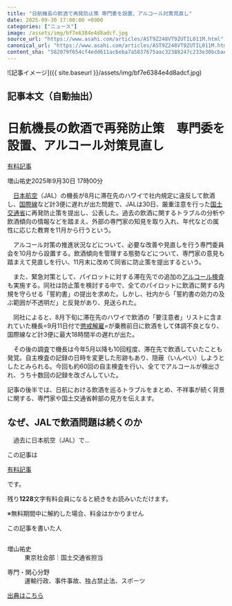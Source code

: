 ```yaml
---
title: "日航機長の飲酒で再発防止策 専門委を設置、アルコール対策見直し"
date: 2025-09-30 17:00:00 +0900
categories: ["ニュース"]
image: /assets/img/bf7e6384e4d8adcf.jpg
source_url: "https://www.asahi.com/articles/AST9Z248VT9ZUTIL011M.html"
canonical_url: "https://www.asahi.com/articles/AST9Z248VT9ZUTIL011M.html"
content_sha: "582079f654cf4edd611ac6eba7a5837675aac32388247c233e30bcbae9e96704"
---
```


![記事イメージ]({{ site.baseurl }}/assets/img/bf7e6384e4d8adcf.jpg)

## 記事本文（自動抽出）
<div><main role="main" id="main"><p></p><div class="y_Qv3"><h1>日航機長の飲酒で再発防止策　専門委を設置、アルコール対策見直し</h1><div class="mhPng"><p><span class="fNPYU Q_Shz"><a href="//www.asahi.com/news/gold.html?iref=com_gold">有料記事</a></span></p><span class="H8KYB">増山祐史</span><span class="UDj4P"><time datetime="2025-09-30T08:00:00.000Z">2025年9月30日 17時00分</time></span></div></div><p id="gsm_above_SnsUtilityArea"></p><p x-component-name="CommentHeadline" x-component-data='{"commentCount":0,"commentators":[],"mode":"pc"}'></p><div class="nfyQp"><p>　<a href="//www.asahi.com/topics/word/%E6%97%A5%E6%9C%AC%E8%88%AA%E7%A9%BA.html" title="日本航空 のトピックスを開く" class="eWgMZ">日本航空</a>（JAL）の機長が8月に滞在先のハワイで社内規定に違反して飲酒し、<a href="//www.asahi.com/topics/word/%E5%9B%BD%E9%9A%9B%E7%B7%9A.html" title="国際線 のトピックスを開く" class="eWgMZ">国際線</a>など計3便に遅れが出た問題で、JALは30日、厳重注意を行った<a href="//www.asahi.com/topics/word/%E5%9B%BD%E5%9C%9F%E4%BA%A4%E9%80%9A%E7%9C%81.html" title="国土交通省 のトピックスを開く" class="eWgMZ">国土交通省</a>に再発防止策を提出し、公表した。過去の飲酒に関するトラブルの分析や飲酒傾向の情報などを踏まえ、外部の専門家の知見を取り入れ、年代などの属性に応じた教育を11月から行うという。</p><p>　アルコール対策の推進状況などについて、必要な改善や見直しを行う専門委員会を10月から設置する。飲酒傾向を管理する態勢などについて、専門家の意見も踏まえて見直しを行い、11月末に改めて同省に防止策を提出するという。</p><p>　また、緊急対策として、パイロットに対する滞在先での追加の<a href="//www.asahi.com/topics/word/%E3%82%A2%E3%83%AB%E3%82%B3%E3%83%BC%E3%83%AB%E6%A4%9C%E6%9F%BB.html" title="アルコール検査 のトピックスを開く" class="eWgMZ">アルコール検査</a>も実施する。同社は防止策を検討する中で、全てのパイロットに飲酒に関する内規を守らせる「誓約書」の提出を求めた。しかし、社内から「誓約書の効力の及ぶ範囲が不透明だ」と反発があり、見送られた。</p><p>　同社によると、8月下旬に滞在先のハワイで飲酒の「要注意者」リストに含まれていた機長=9月11日付で<a href="//www.asahi.com/topics/word/%E6%87%B2%E6%88%92%E8%A7%A3%E9%9B%87.html" title="懲戒解雇 のトピックスを開く" class="eWgMZ">懲戒解雇</a>=が乗務前日に飲酒をして体調不良となり、国際線など計3便に最大18時間半の遅れが出た。</p><p>　その後の調査で機長は今年5月以降も10回程度、滞在先で飲酒していたことも発覚。自主検査の記録の日時を変更した形跡もあり、隠蔽（いんぺい）しようとしたとみられる。今回も約60回の自主検査を行い、全てでアルコールが検出され、うち十数回の記録を改ざんしていた。</p><div class="bv2Sj"><p>記事の後半では、日航における飲酒を巡るトラブルをまとめ、不祥事が続く背景に関する、専門家や国土交通省幹部の見方を伝えます。</p></div><h2 class="smgSC">なぜ、JALで飲酒問題は続くのか</h2><p class="Lujdo">　過去に日本航空（JAL）で…</p></div><p></p><div class="NbZMW"><div class="PxAm1"><p>この記事は</p><img src="//www.asahicom.jp/images/icon_key_gold.png" alt><a href="//www.asahi.com/news/gold.html?iref=com_1kiji_g_0">有料記事</a><p>です。</p><span class="Zgt88">残り<b>1228</b>文字</span><span class="hideFromApp">有料会員になると続きをお読みいただけます。</span></div><p class="eQShK">※無料期間中に解約した場合、料金はかかりません</p></div><div x-component-name="WriterProfile" x-component-data='{"writerProfile":{"writerProfileList":[{"name":"増山祐史","code":"15fd02a75de764aac100b82628b35cae573a20d2bd1a798a3ad05a48fd4c6d31","department":"東京社会部","role":"国土交通省担当","specialtyAndInterest":"運輸行政、事件事故、独占禁止法、スポーツ","isFollowed":false,"introduction":"2016年入社。京都→静岡での勤務を経て現職。社会部では警視庁捜査1課や公正取引委員会の担当を経て、8月から国土交通省（運輸業界）や海上保安庁、観光庁を担当しています。","iconImageUrl":"https://profile-image.kraken.asahi.com/15fd02a75de764aac100b82628b35cae573a20d2bd1a798a3ad05a48fd4c6d31","canSendFanLetter":false}],"isWriterFollowAvailableMember":false},"isFreeArea":true}'><div id="writerProfile" class="yT62y"><p class="FPrYd">この記事を書いた人</p><div class="jdPPS"><div class="zRkIz"><a href="/reporter-bio/15fd02a75de764aac100b82628b35cae573a20d2bd1a798a3ad05a48fd4c6d31?iref=article_reporter_profile" class="CES5K"></a><div class="iKuvI"><figure class="BKNFc"><img src="https://profile-image.kraken.asahi.com/15fd02a75de764aac100b82628b35cae573a20d2bd1a798a3ad05a48fd4c6d31" alt></figure><dl class="WptL0"><dt>増山祐史</dt><dd>東京社会部｜国土交通省担当</dd></dl></div><dl class="PXedm"><dt>専門・関心分野</dt><dd>運輸行政、事件事故、独占禁止法、スポーツ</dd></dl></div></div></div></div><p x-component-name="ArticleCommentList" x-component-data='{"commentCount":0,"commentList":[],"shareUrlBase":"https://www.asahi.com/articles/AST9Z248VT9ZUTIL011M.html","articleId":"AST9Z248VT9ZUTIL011M","commentIdParam":"","equalCommentIdIndex":-1,"isAuthorized":false,"isFreePlan":false,"isPaidMember":false,"isPresent":false,"isHazard":false,"freeUrlBase":"//www.asahi.com","digitalUrlBase":"//digital.asahi.com"}'></p></main></div>

[出典はこちら](https://www.asahi.com/articles/AST9Z248VT9ZUTIL011M.html)

